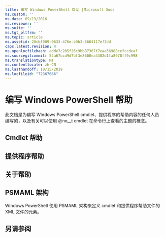 ```yaml
---
title: 编写 Windows PowerShell 帮助 |Microsoft Docs
ms.custom: ''
ms.date: 09/13/2016
ms.reviewer: ''
ms.suite: ''
ms.tgt_pltfrm: ''
ms.topic: article
ms.assetid: 20cbf009-9633-476e-b0b3-5604117ef2dd
caps.latest.revision: 4
ms.openlocfilehash: adde7c205f26c9bb87307f7eaa56988cefccdeaf
ms.sourcegitcommit: 52a67bcd9d7bf3e8600ea4302d1fa8970ff9c998
ms.translationtype: MT
ms.contentlocale: zh-CN
ms.lasthandoff: 10/15/2019
ms.locfileid: "72367666"
---
```

# <a name="writing-windows-powershell-help"></a>编写 Windows PowerShell 帮助

此文档是为编写 Windows PowerShell cmdlet、提供程序的帮助内容的任何人员编写的，以及有关可以使用 @no__t cmdlet 在命令行上查看的主题的概念。

## <a name="cmdlet-help"></a>Cmdlet 帮助

## <a name="provider-help"></a>提供程序帮助

## <a name="about-help"></a>关于帮助

## <a name="psmaml-schema"></a>PSMAML 架构

 Windows PowerShell 使用 PSMAML 架构来定义 cmdlet 和提供程序帮助文件的 XML 文件的元素。

## <a name="see-also"></a>另请参阅
